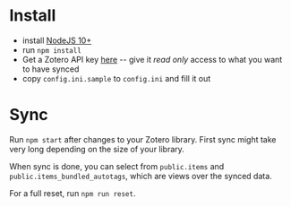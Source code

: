 # Install

* install [NodeJS 10+](https://nodejs.org/en/)
* run `npm install`
* Get a Zotero API key [here](https://www.zotero.org/settings/keys/new) -- give it *read only* access to what you want to have synced
* copy `config.ini.sample` to `config.ini` and fill it out


# Sync

Run `npm start` after changes to your Zotero library. First sync might take very long depending on the size of your library.

When sync is done, you can select from `public.items` and `public.items_bundled_autotags`, which are views over the synced data.

For a full reset, run `npm run reset`.
